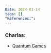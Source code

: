 ```yaml
---
Date: 2024-03-14
tags: []
"References:":
---
```

###  Charlas: 
+ [Quantum Games](Quantum%20Games.md)